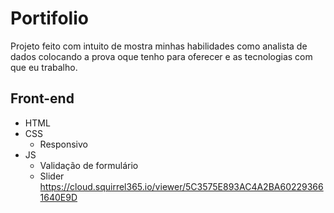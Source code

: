 # Portifolio

Projeto feito com intuito de mostra minhas habilidades como analista de dados colocando a prova oque tenho para oferecer e as tecnologias com que eu trabalho.

## Front-end

- HTML
- CSS
  - Responsivo
- JS
  - Validação de formulário
  - Slider
https://cloud.squirrel365.io/viewer/5C3575E893AC4A2BA602293661640E9D
